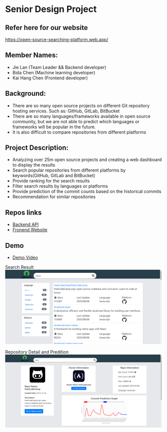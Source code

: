 # Senior Design Project 

## Refer here for our website
https://open-source-searching-platform.web.app/

## Member Names:
- Jie Lan (Team Leader && Backend developer)
- Bida Chen (Machine learning developer)
- Kai Hang Chen (Frontend developer)

## Background:
- There are so many open source projects on different Git repository hosting services. Such as: GitHub, GitLab, BitBucket
- There are so many languages/frameworks available in open source community, but we are not able to predict which languages or frameworks will be popular in the future.
- It is also difficult to compare repositories from different platforms

## Project Description:
- Analyzing over 25m open source projects and creating a web dashboard to display the results
- Search popular repositories from different platforms by keywords(GitHub, GitLab and BitBucket) 
- Provide ranking for the search results
- Filter search results by languages or platforms 
- Provide prediction of the commit counts based on the historical commits
- Recommendation for similar repositories


## Repos links
- [Backend API](https://github.com/JiejayLan/repo_search_engine)
- [Fronend Website](https://github.com/Kaihchen1230/senior-design-frontend)

## Demo 
- [Demo Video](https://imgur.com/eonck2G)

Search Result
![Alt text](https://github.com/JiejayLan/seniorDesign/blob/master/gif_demo/searchResult.png )

Repository Detail and Predition
![Alt text](https://github.com/JiejayLan/seniorDesign/blob/master/gif_demo/searchResult2.png )

